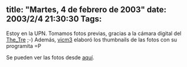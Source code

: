 title: "Martes, 4 de febrero de 2003"
date: 2003/2/4 21:30:30
Tags: 
---
<p>Estoy en la UPN. Tomamos fotos previas, gracias a la cámara digital del <a href="http://web.archive.org/web/20030218225029/http://www.freebsd.org.mx/">The_Tre</a> ;-) Además, <a href="http://web.archive.org/web/20030218225029/http://linux.ajusco.upn.mx/%7Evicm3">vicm3</a>  elaboró los thumbnails de las fotos con su programita =P</p>

<p>Se pueden ver las fotos desde <a href="http://web.archive.org/web/20030218225029/http://www.linux.org.mx/consol/">aquí</a>.</p>
